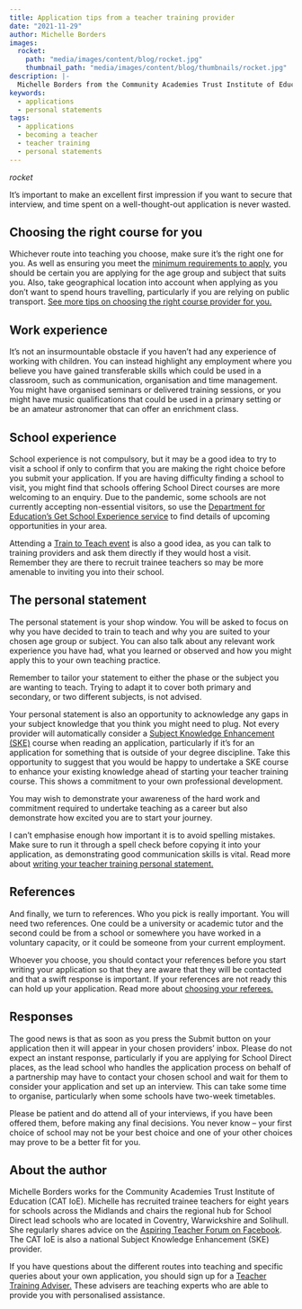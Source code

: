```yaml
---
title: Application tips from a teacher training provider
date: "2021-11-29"
author: Michelle Borders
images:
  rocket:
    path: "media/images/content/blog/rocket.jpg"
    thumbnail_path: "media/images/content/blog/thumbnails/rocket.jpg"
description: |-
  Michelle Borders from the Community Academies Trust Institute of Education has recruited trainee teachers for eight years. Here she shares her top tips on the application process.
keywords:
  - applications
  - personal statements
tags:
  - applications
  - becoming a teacher
  - teacher training
  - personal statements
---
```


$rocket$

It’s important to make an excellent first impression if you want to secure that interview, and time spent on a well-thought-out application is never wasted.

## Choosing the right course for you

Whichever route into teaching you choose, make sure it’s the right one for you. As well as ensuring you meet the [minimum requirements to apply](/steps-to-become-a-teacher#step-2), you should be certain you are applying for the age group and subject that suits you. Also, take geographical location into account when applying as you don’t want to spend hours travelling, particularly if you are relying on public transport. [See more tips on choosing the right course provider for you.](/blog/choosing-the-right-teacher-training-course-provider)

## Work experience

It’s not an insurmountable obstacle if you haven’t had any experience of working with children. You can instead highlight any employment where you believe you have gained transferable skills which could be used in a classroom, such as communication, organisation and time management. You might have organised seminars or delivered training sessions, or you might have music qualifications that could be used in a primary setting or be an amateur astronomer that can offer an enrichment class.

## School experience

School experience is not compulsory, but it may be a good idea to try to visit a school if only to confirm that you are making the right choice before you submit your application. If you are having difficulty finding a school to visit, you might find that schools offering School Direct courses are more welcoming to an enquiry. Due to the pandemic, some schools are not currently accepting non-essential visitors, so use the [Department for Education’s Get School Experience service](https://schoolexperience.education.gov.uk/) to find details of upcoming opportunities in your area.

Attending a [Train to Teach event](/events/about-train-to-teach-events) is also a good idea, as you can talk to training providers and ask them directly if they would host a visit. Remember they are there to recruit trainee teachers so may be more amenable to inviting you into their school.

## The personal statement

The personal statement is your shop window. You will be asked to focus on why you have decided to train to teach and why you are suited to your chosen age group or subject. You can also talk about any relevant work experience you have had, what you learned or observed and how you might apply this to your own teaching practice.

Remember to tailor your statement to either the phase or the subject you are wanting to teach. Trying to adapt it to cover both primary and secondary, or two different subjects, is not advised.

Your personal statement is also an opportunity to acknowledge any gaps in your subject knowledge that you think you might need to plug. Not every provider will automatically consider a [Subject Knowledge Enhancement (SKE)](/train-to-be-a-teacher/subject-knowledge-enhancement) course when reading an application, particularly if it’s for an application for something that is outside of your degree discipline. Take this opportunity to suggest that you would be happy to undertake a SKE course to enhance your existing knowledge ahead of starting your teacher training course. This shows a commitment to your own professional development.

You may wish to demonstrate your awareness of the hard work and commitment required to undertake teaching as a career but also demonstrate how excited you are to start your journey.

I can’t emphasise enough how important it is to avoid spelling mistakes. Make sure to run it through a spell check before copying it into your application, as demonstrating good communication skills is vital. Read more about [writing your teacher training personal statement.](/train-to-be-a-teacher/how-to-apply-for-teacher-training#writing-your-teacher-training-personal-statement)

## References

And finally, we turn to references. Who you pick is really important. You will need two references. One could be a university or academic tutor and the second could be from a school or somewhere you have worked in a voluntary capacity, or it could be someone from your current employment.

Whoever you choose, you should contact your references before you start writing your application so that they are aware that they will be contacted and that a swift response is important. If your references are not ready this can hold up your application. Read more about [choosing your referees.](/train-to-be-a-teacher/how-to-apply-for-teacher-training#choose-your-referees)

## Responses

The good news is that as soon as you press the Submit button on your application then it will appear in your chosen providers’ inbox. Please do not expect an instant response, particularly if you are applying for School Direct places, as the lead school who handles the application process on behalf of a partnership may have to contact your chosen school and wait for them to consider your application and set up an interview. This can take some time to organise, particularly when some schools have two-week timetables.

Please be patient and do attend all of your interviews, if you have been offered them, before making any final decisions. You never know – your first choice of school may not be your best choice and one of your other choices may prove to be a better fit for you.

## About the author

Michelle Borders works for the Community Academies Trust Institute of Education (CAT IoE). Michelle has recruited trainee teachers for eight years for schools across the Midlands and chairs the regional hub for School Direct lead schools who are located in Coventry, Warwickshire and Solihull. She regularly shares advice on the [Aspiring Teacher Forum on Facebook](https://www.facebook.com/groups/1357146377672255). The CAT IoE is also a national Subject Knowledge Enhancement (SKE) provider.

If you have questions about the different routes into teaching and specific queries about your own application, you should sign up for a [Teacher Training Adviser.](https://adviser-getintoteaching.education.gov.uk/) These advisers are teaching experts who are able to provide you with personalised assistance.

